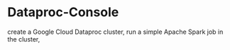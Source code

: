 # Dataproc-Console
 create a Google Cloud Dataproc cluster, run a simple Apache Spark job in the cluster,
